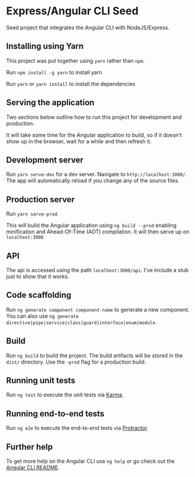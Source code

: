 # Express/Angular CLI Seed

Seed project that integrates the Angular CLI with NodeJS/Express.

## Installing using Yarn

This project was put together using `yarn` rather than `npm`.

Run `npm install -g yarn` to install yarn

Run `yarn` or `yarn install` to install the dependencies

## Serving the application

Two sections below outline how to run this project for development and production.

It will take some time for the Angular application to build, so if it doesn't show up in the browser, wait for a while and then refresh it.

## Development server

Run `yarn serve-dev` for a dev server. Navigate to `http://localhost:3000/`. The app will automatically reload if you change any of the source files.

## Production server

Run `yarn serve-prod`.

This will build the Angular application using `ng build --prod` enabling minification and Ahead-Of-Time (AOT) compilation. It will then serve up on `localhost:3000`

## API

The api is accessed using the path `localhost:3000/api`. I've include a stub just to show that it works.

## Code scaffolding

Run `ng generate component component-name` to generate a new component. You can also use `ng generate directive|pipe|service|class|guard|interface|enum|module`.

## Build

Run `ng build` to build the project. The build artifacts will be stored in the `dist/` directory. Use the `-prod` flag for a production build.

## Running unit tests

Run `ng test` to execute the unit tests via [Karma](https://karma-runner.github.io).

## Running end-to-end tests

Run `ng e2e` to execute the end-to-end tests via [Protractor](http://www.protractortest.org/).

## Further help

To get more help on the Angular CLI use `ng help` or go check out the [Angular CLI README](https://github.com/angular/angular-cli/blob/master/README.md).
